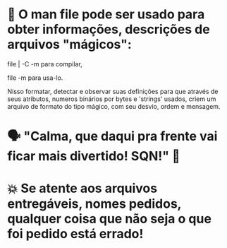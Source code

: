 # 📝 O man file pode ser usado para obter informações, descrições de arquivos "mágicos":

file | -C -m <arquivo> para compilar, 

file -m <arquivo> para usa-lo.

Nisso formatar, detectar e observar suas definições para que através de seus atributos,
numeros binários por bytes e 'strings' usados, criem um arquivo de formato do tipo mágico,
com seu desvio, ordem e mensagem. 

# 🗣️ "Calma, que daqui pra frente vai ficar mais divertido! SQN!" 🖖
  
# 💥 Se atente aos arquivos entregáveis, nomes pedidos, qualquer coisa que não seja o que foi pedido está errado!
